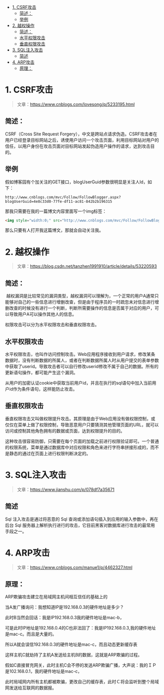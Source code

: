 - [1. CSRF攻击](#1-csrf%E6%94%BB%E5%87%BB)
  - [简述：](#%E7%AE%80%E8%BF%B0)
  - [举例](#%E4%B8%BE%E4%BE%8B)
- [2. 越权操作](#2-%E8%B6%8A%E6%9D%83%E6%93%8D%E4%BD%9C)
  - [简述：](#%E7%AE%80%E8%BF%B0-1)
  - [水平权限攻击](#%E6%B0%B4%E5%B9%B3%E6%9D%83%E9%99%90%E6%94%BB%E5%87%BB)
  - [垂直权限攻击](#%E5%9E%82%E7%9B%B4%E6%9D%83%E9%99%90%E6%94%BB%E5%87%BB)
- [3. SQL注入攻击](#3-sql%E6%B3%A8%E5%85%A5%E6%94%BB%E5%87%BB)
  - [简述](#%E7%AE%80%E8%BF%B0)
- [4. ARP攻击](#4-arp%E6%94%BB%E5%87%BB)
  - [原理：](#%E5%8E%9F%E7%90%86)

# 1. CSRF攻击
> 文章：https://www.cnblogs.com/lovesong/p/5233195.html

## 简述：
CSRF（Cross Site Request Forgery），中文是跨站点请求伪造。CSRF攻击者在用户已经登录目标网站之后，诱使用户访问一个攻击页面，利用目标网站对用户的信任，以用户身份在攻击页面对目标网站发起伪造用户操作的请求，达到攻击目的。

## 举例

假如博客园有个加关注的GET接口，blogUserGuid参数很明显是关注人Id，如下：
```
http://www.cnblogs.com/mvc/Follow/FollowBlogger.aspx?blogUserGuid=4e8c33d0-77fe-df11-ac81-842b2b196315
```
那我只需要在我的一篇博文内容里面写一个img标签：
```html
<img style="width:0;" src="http://www.cnblogs.com/mvc/Follow/FollowBlogger.aspx?blogUserGuid=4e8c33d0-77fe-df11-ac81-842b2b196315"   />
```
那么只要有人打开我这篇博文，那就会自动关注我。

# 2. 越权操作

> 文章：https://blog.csdn.net/tanzhen1991910/article/details/53220593

## 简述：
 越权漏洞是比较常见的漏洞类型，越权漏洞可以理解为，一个正常的用户A通常只能够对自己的一些信息进行增删改查，但是由于程序员的一时疏忽未对信息进行增删改查的时候没有进行一个判断，判断所需要操作的信息是否属于对应的用户，可以导致用户A可以操作其他人的信息。​

权限攻击可以分为水平权限攻击和垂直权限攻击。

## 水平权限攻击

水平权限攻击，也叫作访问控制攻击。Web应用程序接收到用户请求，修改某条数据时，没有判断数据的所属人，或者在判断数据所属人时从用户提交的表单参数中获取了userid。导致攻击者可以自行修改userid修改不属于自己的数据。所有的更新语句操作，都可能产生这个漏洞。

从用户的加密认证cookie中获取当前用户id，并且在执行的sql语句中加入当前用户id作为条件语句，这样能防止攻击。

## 垂直权限攻击

垂直权限攻击又叫做权限提升攻击。其原理是由于Web应用没有做权限控制，或仅仅在菜单上做了权限控制，导致恶意用户只要猜测其他管理页面的URL，就可以访问或控制其他角色拥有的数据或页面，达到权限提升的目的。

这种攻击很容易防御，只需要在每个页面的加载之前进行权限验证即可。一个普通的权限系统，菜单是通过数据库中对应权限和角色来进行字符串拼接形成的，而不是静态的通过在页面上进行权限判断决定的。

# 3. SQL注入攻击

> 文章：https://www.jianshu.com/p/078df7a35671

## 简述
Sql 注入攻击是通过将恶意的 Sql 查询或添加语句插入到应用的输入参数中，再在后台 Sql 服务器上解析执行进行的攻击，它目前黑客对数据库进行攻击的最常用手段之一。

# 4. ARP攻击

> 文章：https://www.cnblogs.com/manue1/p/4462327.html

## 原理：
ARP欺骗攻击建立在局域网主机间相互信任的基础上的

当A发广播询问：我想知道IP是192.168.0.3的硬件地址是多少？

此时B当然会回话：我是IP192.168.0.3我的硬件地址是mac\-b，

可是此时IP地址是192.168.0.4的C也非法回了：我是IP192.168.0.3,我的硬件地址是mac\-c。而且是大量的。

所以A就会误信192.168.0.3的硬件地址是mac\-c，而且动态更新缓存表

这样主机C就劫持了主机A发送给主机B的数据，这就是ARP欺骗的过程。

假如C直接冒充网关，此时主机C会不停的发送ARP欺骗广播，大声说：我的ＩＰ是102.168.0.1，我的硬件地址是mac-c，

此时局域网内所有主机都被欺骗，更改自己的缓存表，此时Ｃ将会监听到整个局域网发送给互联网的数据报。